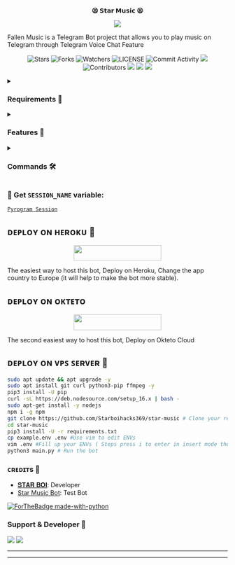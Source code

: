 <p align="center">
    <br><b>😫 𝗦𝘁𝗮𝗿 𝗠𝘂𝘀𝗶𝗰 😫</b><br>
</p>
<p align="center"><a href="https://t.me/Best_FriendsFor_Evet"><img src="https://telegra.ph/file/252fc4a5c64895b0e539c.jpg"></a></p>

Fallen Music is a Telegram Bot project that allows you to play music on Telegram through Telegram Voice Chat Feature</b><br>

<p align="center">
    <img src="https://img.shields.io/github/stars/Starboihacks369/star-music?style=for-the-badge" alt="Stars">
    <img src="https://img.shields.io/github/forks/Starboihacks369/star-music?style=for-the-badge" alt="Forks">
    <img src="https://img.shields.io/github/watchers/Starboihacks369/star-music?style=for-the-badge" alt="Watchers">
    <img src="https://img.shields.io/github/license/Starboihacks369/star-music?style=for-the-badge" alt="LICENSE">
    <img src="https://img.shields.io/github/commit-activity/w/Starboihacks369/star-music?style=for-the-badge" alt="Commit Activity">
    <a href="https://github.com/Starboihacks369/star-music/commits/Starboihacks369"> <img src="https://img.shields.io/github/last-commit/Starboihacks369/star-music?color=blue&logo=github&logoColor=green&style=for-the-badge" /></a>
    <img src="https://img.shields.io/github/contributors/Starboihacks369/star-music?style=for-the-badge" alt="Contributors">
    <a href="https://github.com/Starboihacks369/star-music/issues"> <img src="https://img.shields.io/github/issues/Starboihacks369/star-music?color=blueviolet&logo=github&logoColor=green&style=for-the-badge" /></a>
    <a href="https://github.com/Starboihacks369/star-music"> <img src="https://img.shields.io/github/repo-size/Starboihacks369/star-music?color=orange&logo=github&logoColor=green&style=for-the-badge" /></a>
    <a href="https://pypi.org/project/Pyrogram/"> <img src="https://img.shields.io/pypi/v/pyrogram?color=yellow&label=pyrogram&logo=python&logoColor=green&style=for-the-badge" /></a>
</p>

<details>
<summary><h3> Requirements 📝</h3></summary>

- FFmpeg
- NodeJS [nodesource.com](https://nodesource.com/)
- Python 3.7 or higher
- [PyTgCalls](https://github.com/pytgcalls/pytgcalls)
</details>

<details>
<summary><h3> Features 🔮</h3></summary>

- Yt-dL Fix
- Updated Plug-in
- Super Fast Bot
- No Lag Hang
- Fast Download Song From Server
- Program Updated
- Smooth Player
</details>

<details>
<summary><h3> Commands 🛠</h3></summary> 

- `/play <song name>` - play song you requested
- `/song <song name>` - download songs you want quickly
- `/ping` - Bot Online or Offine

#### Admins Only 👷‍♂️
- `/pause` - pause song play
- `/resume` - resume song play
- `/skip` - play next song
- `/end` - stop music play
</details>

### 🧪 Get `SESSION_NAME` variable:

[``Pyrogram Session``](https://telegram.me/STRING_SESSION_MAKER_BOT)

## ᴅᴇᴩʟᴏʏ ᴏɴ ʜᴇʀᴏᴋᴜ 🚀

<p align="center"><a href="https://heroku.com/deploy?template=https://github.com/Starboihacks369/star-music"> <img src="https://img.shields.io/badge/Deploy%20To%20Heroku-black?style=for-the-badge&logo=heroku" width="200" height="35.45"/></a></p>
The easiest way to host this bot, Deploy on Heroku, Change the app country to Europe (it will help to make the bot more stable).

## ᴅᴇᴩʟᴏʏ ᴏɴ ᴏᴋᴛᴇᴛᴏ

<p align="center"><a href="https://cloud.okteto.com/deploy?repository=https://github.com/Starboihacks369/star-music"><img src="https://img.shields.io/badge/Deploy%20To%20Okteto-informational?style=for-the-badge&logo=Okteto" width="200" height="35.45"/></a></p>
The second easiest way to host this bot, Deploy on Okteto Cloud

## ᴅᴇᴘʟᴏʏ ᴏɴ ᴠᴘꜱ ꜱᴇʀᴠᴇʀ 📡

```sh
sudo apt update && apt upgrade -y
sudo apt install git curl python3-pip ffmpeg -y
pip3 install -U pip
curl -sL https://deb.nodesource.com/setup_16.x | bash -
sudo apt-get install -y nodejs
npm i -g npm
git clone https://github.com/Starboihacks369/star-music # Clone your repo.
cd star-music
pip3 install -U -r requirements.txt
cp example.env .env #Use vim to edit ENVs
vim .env #Fill up your ENVs ( Steps press i to enter in insert mode then edit the file. Press Esc to exit the editing mode then type :wq! and press Enter key to save the file.)
python3 main.py # Run the bot
```

### ᴄʀᴇᴅɪᴛs 💖
- [𝐒𝐓𝐀𝐑 𝐁𝐎𝐈](https://github.com/Starboihacks369): Developer
- [Star Music Bot](https://telegram.me/itz_star_robot): Test Bot

[![ForTheBadge made-with-python](http://ForTheBadge.com/images/badges/made-with-python.svg)](https://www.python.org/)

### Support & Developer 🎑
<a href="https://telegram.me/Best_FriendsFor_Ever"><img src="https://img.shields.io/badge/-Support%20Group-blue.svg?style=for-the-badge&logo=Telegram"></a>
<a href="https://telegram.me/its_star_boi"><img src="https://img.shields.io/badge/%20Developer-blue.svg?style=for-the-badge&logo=Telegram"></a>

------------------------------------------------
-------------------------------------------------
